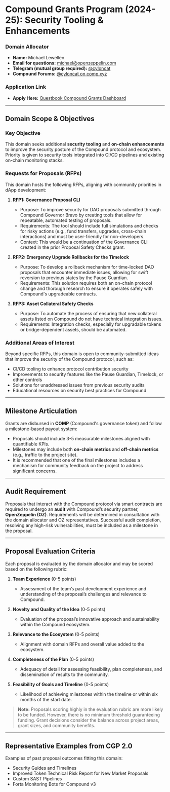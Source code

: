 # Compound Grants Program (2024-25): Security Tooling & Enhancements

### Domain Allocator
- **Name:** Michael Lewellen
- **Email for questions:** [michael@openzeppelin.com](mailto:michael@openzeppelin.com)
- **Telegram (mutual group required):** [@cyloncat](https://t.me/cyloncat)
- **Compound Forums:** [@cyloncat on comp.xyz](https://comp.xyz/)

### Application Link
- **Apply Here:** [Questbook Compound Grants Dashboard](https://questbook.app/dashboard/?chainId=10&grantId=0x291d6eb5de3b023ce9b760ef251b303c0c0fd11a)

---

## Domain Scope & Objectives

### Key Objective
This domain seeks additional **security tooling** and **on-chain enhancements** to improve the security posture of the Compound protocol and ecosystem. Priority is given to security tools integrated into CI/CD pipelines and existing on-chain monitoring stacks.

### Requests for Proposals (RFPs)
This domain hosts the following RFPs, aligning with community priorities in dApp development:

1. **RFP1: Governance Proposal CLI**
   - Purpose: To improve security for DAO proposals submitted through Compound Governor Bravo by creating tools that allow for repeatable, automated testing of proposals.
   - Requirements: The tool should include full simulations and checks for risky actions (e.g., fund transfers, upgrades, cross-chain interactions) and must be user-friendly for non-developers.
   - Context: This would be a continuation of the Governance CLI created in the prior Proposal Safety Checks grant.

2. **RFP2: Emergency Upgrade Rollbacks for the Timelock**
   - Purpose: To develop a rollback mechanism for time-locked DAO proposals that encounter immediate issues, allowing for swift reversion to previous states by the Pause Guardian.
   - Requirements: This solution requires both an on-chain protocol change and thorough research to ensure it operates safely with Compound's upgradeable contracts.

3. **RFP3: Asset Collateral Safety Checks**
   - Purpose: To automate the process of ensuring that new collateral assets listed on Compound do not have technical integration issues.
   - Requirements: Integration checks, especially for upgradable tokens or bridge-dependent assets, should be automated.

### Additional Areas of Interest
Beyond specific RFPs, this domain is open to community-submitted ideas that improve the security of the Compound protocol, such as:
- CI/CD tooling to enhance protocol contribution security
- Improvements to security features like the Pause Guardian, Timelock, or other controls
- Solutions for unaddressed issues from previous security audits
- Educational resources on security best practices for Compound

---

## Milestone Articulation

Grants are disbursed in **COMP** (Compound's governance token) and follow a milestone-based payout system:
- Proposals should include 3-5 measurable milestones aligned with quantifiable KPIs.
- Milestones may include both **on-chain metrics** and **off-chain metrics** (e.g., traffic to the project site).
- It is recommended that one of the final milestones includes a mechanism for community feedback on the project to address significant concerns.

---

## Audit Requirement

Proposals that interact with the Compound protocol via smart contracts are required to undergo an **audit** with Compound’s security partner, **OpenZeppelin (OZ)**. Requirements will be determined in consultation with the domain allocator and OZ representatives. Successful audit completion, resolving any high-risk vulnerabilities, must be included as a milestone in the proposal.

---

## Proposal Evaluation Criteria

Each proposal is evaluated by the domain allocator and may be scored based on the following rubric:

1. **Team Experience** (0-5 points)
   - Assessment of the team’s past development experience and understanding of the proposal’s challenges and relevance to Compound.

2. **Novelty and Quality of the Idea** (0-5 points)
   - Evaluation of the proposal’s innovative approach and sustainability within the Compound ecosystem.

3. **Relevance to the Ecosystem** (0-5 points)
   - Alignment with domain RFPs and overall value added to the ecosystem.

4. **Completeness of the Plan** (0-5 points)
   - Adequacy of detail for assessing feasibility, plan completeness, and dissemination of results to the community.

5. **Feasibility of Goals and Timeline** (0-5 points)
   - Likelihood of achieving milestones within the timeline or within six months of the start date.

> **Note:** Proposals scoring highly in the evaluation rubric are more likely to be funded. However, there is no minimum threshold guaranteeing funding. Grant decisions consider the balance across project areas, grant sizes, and community benefits.

---

## Representative Examples from CGP 2.0

Examples of past proposal outcomes fitting this domain:
- Security Guides and Timelines
- Improved Token Technical Risk Report for New Market Proposals
- Custom SAST Pipelines
- Forta Monitoring Bots for Compound v3
